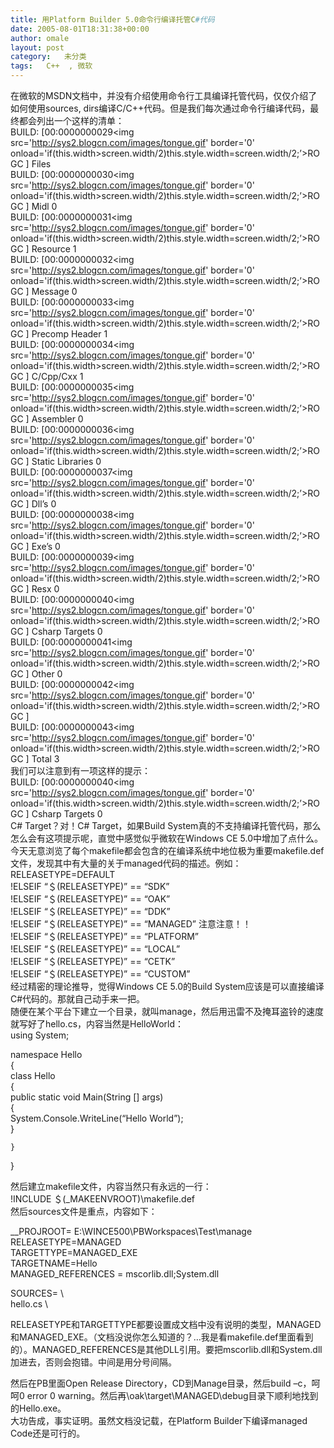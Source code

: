 ```yaml
---
title: 用Platform Builder 5.0命令行编译托管C#代码
date: 2005-08-01T18:31:38+00:00
author: omale
layout: post
category:   未分类
tags:   C++  , 微软
---
```

在微软的MSDN文档中，并没有介绍使用命令行工具编译托管代码，仅仅介绍了如何使用sources, dirs编译C/C++代码。但是我们每次通过命令行编译代码，最终都会列出一个这样的清单：  
BUILD: [00:0000000029<img src='http://sys2.blogcn.com/images/tongue.gif' border='0' onload='if(this.width>screen.width/2)this.style.width=screen.width/2;&#8217;>ROGC ]                      Files  
BUILD: [00:0000000030<img src='http://sys2.blogcn.com/images/tongue.gif' border='0' onload='if(this.width>screen.width/2)this.style.width=screen.width/2;&#8217;>ROGC ] Midl                     0  
BUILD: [00:0000000031<img src='http://sys2.blogcn.com/images/tongue.gif' border='0' onload='if(this.width>screen.width/2)this.style.width=screen.width/2;&#8217;>ROGC ] Resource                 1  
BUILD: [00:0000000032<img src='http://sys2.blogcn.com/images/tongue.gif' border='0' onload='if(this.width>screen.width/2)this.style.width=screen.width/2;&#8217;>ROGC ] Message                  0  
BUILD: [00:0000000033<img src='http://sys2.blogcn.com/images/tongue.gif' border='0' onload='if(this.width>screen.width/2)this.style.width=screen.width/2;&#8217;>ROGC ] Precomp Header           1  
BUILD: [00:0000000034<img src='http://sys2.blogcn.com/images/tongue.gif' border='0' onload='if(this.width>screen.width/2)this.style.width=screen.width/2;&#8217;>ROGC ] C/Cpp/Cxx                1  
BUILD: [00:0000000035<img src='http://sys2.blogcn.com/images/tongue.gif' border='0' onload='if(this.width>screen.width/2)this.style.width=screen.width/2;&#8217;>ROGC ] Assembler                0  
BUILD: [00:0000000036<img src='http://sys2.blogcn.com/images/tongue.gif' border='0' onload='if(this.width>screen.width/2)this.style.width=screen.width/2;&#8217;>ROGC ] Static Libraries         0  
BUILD: [00:0000000037<img src='http://sys2.blogcn.com/images/tongue.gif' border='0' onload='if(this.width>screen.width/2)this.style.width=screen.width/2;&#8217;>ROGC ] Dll&#8217;s                    0  
BUILD: [00:0000000038<img src='http://sys2.blogcn.com/images/tongue.gif' border='0' onload='if(this.width>screen.width/2)this.style.width=screen.width/2;&#8217;>ROGC ] Exe&#8217;s                    0  
BUILD: [00:0000000039<img src='http://sys2.blogcn.com/images/tongue.gif' border='0' onload='if(this.width>screen.width/2)this.style.width=screen.width/2;&#8217;>ROGC ] Resx                     0  
BUILD: [00:0000000040<img src='http://sys2.blogcn.com/images/tongue.gif' border='0' onload='if(this.width>screen.width/2)this.style.width=screen.width/2;&#8217;>ROGC ] Csharp Targets           0  
BUILD: [00:0000000041<img src='http://sys2.blogcn.com/images/tongue.gif' border='0' onload='if(this.width>screen.width/2)this.style.width=screen.width/2;&#8217;>ROGC ] Other                    0  
BUILD: [00:0000000042<img src='http://sys2.blogcn.com/images/tongue.gif' border='0' onload='if(this.width>screen.width/2)this.style.width=screen.width/2;&#8217;>ROGC ]  
BUILD: [00:0000000043<img src='http://sys2.blogcn.com/images/tongue.gif' border='0' onload='if(this.width>screen.width/2)this.style.width=screen.width/2;&#8217;>ROGC ] Total                    3  
我们可以注意到有一项这样的提示：  
BUILD: [00:0000000040<img src='http://sys2.blogcn.com/images/tongue.gif' border='0' onload='if(this.width>screen.width/2)this.style.width=screen.width/2;&#8217;>ROGC ] Csharp Targets           0  
C# Target？对！C# Target，如果Build System真的不支持编译托管代码，那么怎么会有这项提示呢，直觉中感觉似乎微软在Windows CE 5.0中增加了点什么。  
今天无意浏览了每个makefile都会包含的在编译系统中地位极为重要makefile.def文件，发现其中有大量的关于managed代码的描述。例如：  
RELEASETYPE=DEFAULT  
!ELSEIF &#8220;＄(RELEASETYPE)&#8221; == &#8220;SDK&#8221;  
!ELSEIF &#8220;＄(RELEASETYPE)&#8221; == &#8220;OAK&#8221;  
!ELSEIF &#8220;＄(RELEASETYPE)&#8221; == &#8220;DDK&#8221;  
!ELSEIF &#8220;＄(RELEASETYPE)&#8221; == &#8220;MANAGED&#8221;   注意注意！！  
!ELSEIF &#8220;＄(RELEASETYPE)&#8221; == &#8220;PLATFORM&#8221;  
!ELSEIF &#8220;＄(RELEASETYPE)&#8221; == &#8220;LOCAL&#8221;  
!ELSEIF &#8220;＄(RELEASETYPE)&#8221; == &#8220;CETK&#8221;  
!ELSEIF &#8220;＄(RELEASETYPE)&#8221; == &#8220;CUSTOM&#8221;  
经过精密的理论推导，觉得Windows CE 5.0的Build System应该是可以直接编译C#代码的。那就自己动手来一把。  
随便在某个平台下建立一个目录，就叫manage，然后用迅雷不及掩耳盗铃的速度就写好了hello.cs，内容当然是HelloWorld：  
using System;

namespace Hello  
{  
    class Hello  
    {  
        public static void Main(String [] args)  
        {  
            System.Console.WriteLine(&#8220;Hello World&#8221;);  
        }  
          
    }  
}

然后建立makefile文件，内容当然只有永远的一行：  
!INCLUDE ＄(_MAKEENVROOT)\makefile.def  
然后sources文件是重点，内容如下：

__PROJROOT= E:\WINCE500\PBWorkspaces\Test\manage  
RELEASETYPE=MANAGED  
TARGETTYPE=MANAGED_EXE  
TARGETNAME=Hello  
MANAGED_REFERENCES = mscorlib.dll;System.dll

SOURCES= \  
  hello.cs \

RELEASETYPE和TARGETTYPE都要设置成文档中没有说明的类型，MANAGED和MANAGED\_EXE。（文档没说你怎么知道的？…我是看makefile.def里面看到的）。MANAGED\_REFERENCES是其他DLL引用。要把mscorlib.dll和System.dll加进去，否则会抱错。中间是用分号间隔。

然后在PB里面Open Release Directory，CD到Manage目录，然后build –c，呵呵0 error 0 warning。然后再\oak\target\MANAGED\debug目录下顺利地找到的Hello.exe。  
大功告成，事实证明。虽然文档没记载，在Platform Builder下编译managed Code还是可行的。